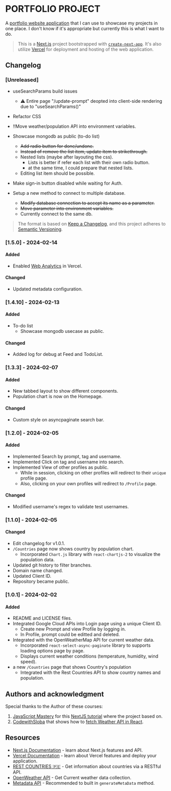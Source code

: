 # PORTFOLIO PROJECT

A [portfolio website application](https://ainulakif-website.vercel.app/) that I can use to showcase my projects in one place. I don't know if it's appropriate but currently this is what I want to do.

>This is a [Next.js](https://nextjs.org/) project bootstrapped with [`create-next-app`](https://github.com/vercel/next.js/tree/canary/packages/create-next-app). It's also utilize [Vercel](https://vercel.com/) for deployment and hosting of the web application.

<!-- ctrl + shift + v -->

## Changelog

<!-- ### Added

- Centralize all links into `/data/links.json` so they can be updated easily

### Fixed

- Improve French translation (#377).

### Changed

- Upgrade dependencies: Ruby 3.2.1, Middleman, etc.

### Removed

- Duplicate index file for the english version -->

### [Unreleased]

- useSearchParams build issues
  - ⚠ Entire page "/update-prompt" deopted into client-side rendering due to "useSearchParams()"

- Refactor CSS

- !!Move weather/population API into environment variables.

- Showcase mongodb as public (to-do list)
  - ~~Add radio button for done/undone.~~
  - ~~Instead of remove the list item, update item to strikethrough.~~
  - Nested lists (maybe after layouting the css).
    - Lists is better if refer each list with their own radio button.
    - at the same time, I could prepare that nested lists.
  - Editing list item should be possible.

- Make sign-in button disabled while waiting for Auth.

- Setup a new method to connect to multiple database.
  - ~~Modify database connection to accept its name as a parameter.~~
  - ~~Move parameter into environment variables.~~
  - Currently connect to the same db.

>The format is based on [Keep a Changelog](https://keepachangelog.com/en/1.0.0/),
and this project adheres to [Semantic Versioning](https://semver.org/spec/v2.0.0.html).

### [1.5.0] - 2024-02-14

#### Added

- Enabled [Web Analytics](https://vercel.com/docs/analytics/quickstart) in Vercel.

#### Changed

- Updated metadata configuration.

### [1.4.10] - 2024-02-13

#### Added

- To-do list
  - Showcase mongodb usecase as public.

#### Changed

- Added log for debug at Feed and TodoList.

### [1.3.3] - 2024-02-07

#### Added

- New tabbed layout to show different components.
- Population chart is now on the Homepage.

#### Changed

- Custom style on asyncpaginate search bar.

### [1.2.0] - 2024-02-05

#### Added

- Implemented Search by prompt, tag and username.
- Implemented Click on tag and username into search.
- Implemented View of other profiles as public.
  - While in session, clicking on other profiles will redirect to their `unique` profile page.
  - Also, clicking on your own profiles will redirect to `/Profile` page.
  
#### Changed

- Modified username's regex to validate test usernames.

### [1.1.0] - 2024-02-05

#### Changed

- Edit changelog for v1.0.1.
- `/Countries` page now shows country by population chart.
  - Incorporated `Chart.js` library with `react-chartjs-2` to visualize the population data.
- Updated git history to filter branches.
- Domain name changed.
- Updated Client ID.
- Repository became public.

### [1.0.1] - 2024-02-02

#### Added

- README and LICENSE files.
- Integrated Google Cloud APIs into Login page using a unique Client ID.
  - Create new Prompt and view Profile by logging in.
  - In Profile, prompt could be editted and deleted.
- Integrated with the OpenWeatherMap API for current weather data.
  - Incorporated `react-select-async-paginate` library to supports loading options page by page.
  - Displays current weather conditions (temperature, humidity, wind speed).
- a new `/Countries` page that shows Country's population
  - Integrated with the Rest Countries API to show country names and population.

## Authors and acknowledgment

Special thanks to the Author of these courses:

1. [JavaScript Mastery](https://www.youtube.com/@javascriptmastery) for this [NextJS tutorial](https://youtu.be/wm5gMKuwSYk) where the project based on.
2. [CodewithSloba](https://www.youtube.com/channel/UCBu5ulO4d-d47lAVybpRTkw) that shows how to [fetch Weather API in React](https://youtu.be/Reny0cTTv24).

## Resources

- [Next.js Documentation](https://nextjs.org/docs) - learn about Next.js features and API.
- [Vercel Documentation](https://vercel.com/docs/getting-started-with-vercel) - learn about Vercel features and deploy your application.
- [REST COUNTRIES 🇵🇪](https://restcountries.com/) - Get information about countries via a RESTful API.
- [OpenWeather API](https://openweathermap.org/api) - Get Current weather data collection.
- [Metadata API](https://nextjs.org/docs/app/building-your-application/optimizing/metadata) - Recommended to built in `generateMetaData` method.
